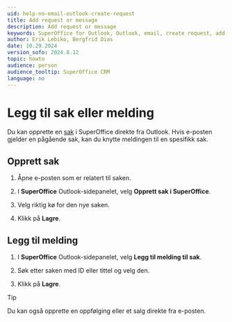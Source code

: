 ```yaml
---
uid: help-no-email-outlook-create-request
title: Add request or message
description: Add request or message
keywords: SuperOffice for Outlook, Outlook, email, create request, add message
author: Erik Lebiko, Bergfrid Dias
date: 10.29.2024
version_sofo: 2024.8.12
topic: howto
audience: person
audience_tooltip: SuperOffice CRM
language: no
---
```


# Legg til sak eller melding

Du kan opprette en [sak][1] i SuperOffice direkte fra Outlook. Hvis e-posten gjelder en pågående sak, kan du knytte meldingen til en spesifikk sak.

## Opprett sak

1. Åpne e-posten som er relatert til saken.

1. I **SuperOffice** Outlook-sidepanelet, velg **Opprett sak i SuperOffice**.

1. Velg riktig kø for den nye saken.

1. Klikk på **Lagre**.

## Legg til melding

1. I **SuperOffice** Outlook-sidepanelet, velg **Legg til melding til sak**.

1. Søk etter saken med ID eller tittel og velg den.

1. Klikk på **Lagre**.

> [!TIP]
> Du kan også opprette en oppfølging eller et salg direkte fra e-posten.

<!-- Referenced links -->
[1]: ../../../request/learn/create.md

<!-- Referenced images -->
